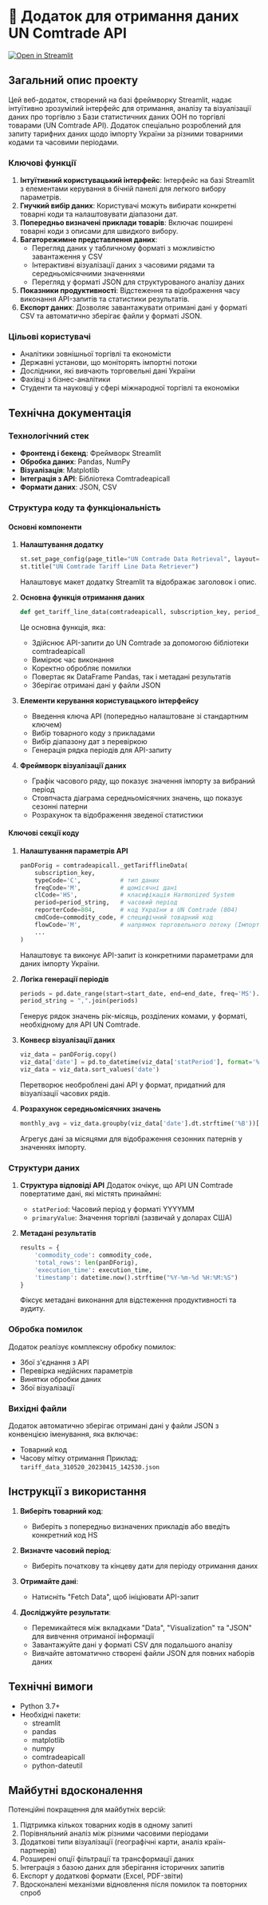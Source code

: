 # 🎈 Додаток для отримання даних UN Comtrade API

[![Open in Streamlit](https://static.streamlit.io/badges/streamlit_badge_black_white.svg)](https://blank-app-template.streamlit.app/)


## Загальний опис проекту

Цей веб-додаток, створений на базі фреймворку Streamlit, надає інтуїтивно зрозумілий інтерфейс для отримання, аналізу та візуалізації даних про торгівлю з Бази статистичних даних ООН по торгівлі товарами (UN Comtrade API). Додаток спеціально розроблений для запиту тарифних даних щодо імпорту України за різними товарними кодами та часовими періодами.

### Ключові функції

1. **Інтуїтивний користувацький інтерфейс**: Інтерфейс на базі Streamlit з елементами керування в бічній панелі для легкого вибору параметрів.
2. **Гнучкий вибір даних**: Користувачі можуть вибирати конкретні товарні коди та налаштовувати діапазони дат.
3. **Попередньо визначені приклади товарів**: Включає поширені товарні коди з описами для швидкого вибору.
4. **Багаторежимне представлення даних**:
   - Перегляд даних у табличному форматі з можливістю завантаження у CSV
   - Інтерактивні візуалізації даних з часовими рядами та середньомісячними значеннями
   - Перегляд у форматі JSON для структурованого аналізу даних
5. **Показники продуктивності**: Відстеження та відображення часу виконання API-запитів та статистики результатів.
6. **Експорт даних**: Дозволяє завантажувати отримані дані у форматі CSV та автоматично зберігає файли у форматі JSON.

### Цільові користувачі

- Аналітики зовнішньої торгівлі та економісти
- Державні установи, що моніторять імпортні потоки
- Дослідники, які вивчають торговельні дані України
- Фахівці з бізнес-аналітики
- Студенти та науковці у сфері міжнародної торгівлі та економіки

## Технічна документація

### Технологічний стек

- **Фронтенд і бекенд**: Фреймворк Streamlit
- **Обробка даних**: Pandas, NumPy
- **Візуалізація**: Matplotlib
- **Інтеграція з API**: Бібліотека Comtradeapicall
- **Формати даних**: JSON, CSV

### Структура коду та функціональність

#### Основні компоненти

1. **Налаштування додатку**
   ```python
   st.set_page_config(page_title="UN Comtrade Data Retrieval", layout="wide")
   st.title("UN Comtrade Tariff Line Data Retriever")
   ```
   Налаштовує макет додатку Streamlit та відображає заголовок і опис.

2. **Основна функція отримання даних**
   ```python
   def get_tariff_line_data(comtradeapicall, subscription_key, period_string, commodity_code):
   ```
   Це основна функція, яка:
   - Здійснює API-запити до UN Comtrade за допомогою бібліотеки comtradeapicall
   - Вимірює час виконання
   - Коректно обробляє помилки
   - Повертає як DataFrame Pandas, так і метадані результатів
   - Зберігає отримані дані у файли JSON

3. **Елементи керування користувацького інтерфейсу**
   - Введення ключа API (попередньо налаштоване зі стандартним ключем)
   - Вибір товарного коду з прикладами
   - Вибір діапазону дат з перевіркою
   - Генерація рядка періодів для API-запиту

4. **Фреймворк візуалізації даних**
   - Графік часового ряду, що показує значення імпорту за вибраний період
   - Стовпчаста діаграма середньомісячних значень, що показує сезонні патерни
   - Розрахунок та відображення зведеної статистики

#### Ключові секції коду

1. **Налаштування параметрів API**
   ```python
   panDForig = comtradeapicall._getTarifflineData(
       subscription_key, 
       typeCode='C',           # тип даних 
       freqCode='M',           # щомісячні дані
       clCode='HS',            # класифікація Harmonized System
       period=period_string,   # часовий період
       reporterCode=804,       # код України в UN Comtrade (804)
       cmdCode=commodity_code, # специфічний товарний код
       flowCode='M',           # напрямок торговельного потоку (Імпорт)
       ...
   )
   ```
   Налаштовує та виконує API-запит із конкретними параметрами для даних імпорту України.

2. **Логіка генерації періодів**
   ```python
   periods = pd.date_range(start=start_date, end=end_date, freq='MS').strftime("%Y%m").tolist()
   period_string = ",".join(periods)
   ```
   Генерує рядок значень рік-місяць, розділених комами, у форматі, необхідному для API UN Comtrade.

3. **Конвеєр візуалізації даних**
   ```python
   viz_data = panDForig.copy()
   viz_data['date'] = pd.to_datetime(viz_data['statPeriod'], format='%Y%m')
   viz_data = viz_data.sort_values('date')
   ```
   Перетворює необроблені дані API у формат, придатний для візуалізації часових рядів.

4. **Розрахунок середньомісячних значень**
   ```python
   monthly_avg = viz_data.groupby(viz_data['date'].dt.strftime('%B'))['primaryValue'].mean()
   ```
   Агрегує дані за місяцями для відображення сезонних патернів у значеннях імпорту.

### Структури даних

1. **Структура відповіді API**
   Додаток очікує, що API UN Comtrade повертатиме дані, які містять принаймні:
   - `statPeriod`: Часовий період у форматі YYYYMM
   - `primaryValue`: Значення торгівлі (зазвичай у доларах США)

2. **Метадані результатів**
   ```python
   results = {
       'commodity_code': commodity_code,
       'total_rows': len(panDForig),
       'execution_time': execution_time,
       'timestamp': datetime.now().strftime("%Y-%m-%d %H:%M:%S")
   }
   ```
   Фіксує метадані виконання для відстеження продуктивності та аудиту.

### Обробка помилок

Додаток реалізує комплексну обробку помилок:
- Збої з'єднання з API
- Перевірка недійсних параметрів
- Винятки обробки даних
- Збої візуалізації

### Вихідні файли

Додаток автоматично зберігає отримані дані у файли JSON з конвенцією іменування, яка включає:
- Товарний код
- Часову мітку отримання
Приклад: `tariff_data_310520_20230415_142530.json`

## Інструкції з використання

1. **Виберіть товарний код**:
   - Виберіть з попередньо визначених прикладів або введіть конкретний код HS
   
2. **Визначте часовий період**:
   - Виберіть початкову та кінцеву дати для періоду отримання даних
   
3. **Отримайте дані**:
   - Натисніть "Fetch Data", щоб ініціювати API-запит
   
4. **Досліджуйте результати**:
   - Перемикайтеся між вкладками "Data", "Visualization" та "JSON" для вивчення отриманої інформації
   - Завантажуйте дані у форматі CSV для подальшого аналізу
   - Вивчайте автоматично створені файли JSON для повних наборів даних

## Технічні вимоги

- Python 3.7+
- Необхідні пакети:
  - streamlit
  - pandas
  - matplotlib
  - numpy
  - comtradeapicall
  - python-dateutil

## Майбутні вдосконалення

Потенційні покращення для майбутніх версій:
1. Підтримка кількох товарних кодів в одному запиті
2. Порівняльний аналіз між різними часовими періодами
3. Додаткові типи візуалізації (географічні карти, аналіз країн-партнерів)
4. Розширені опції фільтрації та трансформації даних
5. Інтеграція з базою даних для зберігання історичних запитів
6. Експорт у додаткові формати (Excel, PDF-звіти)
7. Вдосконалені механізми відновлення після помилок та повторних спроб

